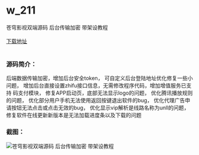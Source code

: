 # w_211
苍穹影视双端源码 后台传输加密 带架设教程
<br/></br>
[下载地址](https://www.uuid2.com/211.html "下载地址")
<br/></br>
<h3>源码简介：</h3>
<p>后端数据传输加密，增加后台安全token，
可自定义后台登陆地址优化修复一些小问题，
增加后台直接设置zhifu接口信息，无需修改程序代码，增加增值服务已支持 码支付模块，
修复APP启动页，底部无法显示logo的问题，
优化腾讯播放规则的问题，
优化部分用户手机无法使用返回按键退出软件的bug，
优化代理广告申请按钮无法点击或点击无效的bug，
优化显示vip解析是线路名称为unll的问题，
修复软件在线更新新版本是无法加载进度条以及下载的问题<p>
<h3>截图：</h3>
<img src="https://www.uuid2.com/wp-content/uploads/img/202105/438178e393.jpg" alt="苍穹影视双端源码 后台传输加密 带架设教程">
